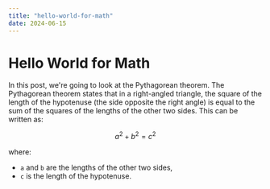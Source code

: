 ```yaml
---
title: "hello-world-for-math"
date: 2024-06-15
---
```


# Hello World for Math

In this post, we're going to look at the Pythagorean theorem. The Pythagorean theorem states that in a right-angled triangle, the square of the length of the hypotenuse (the side opposite the right angle) is equal to the sum of the squares of the lengths of the other two sides. This can be written as:

$$ a^2 + b^2 = c^2 $$

where:
- `a` and `b` are the lengths of the other two sides,
- `c` is the length of the hypotenuse.

